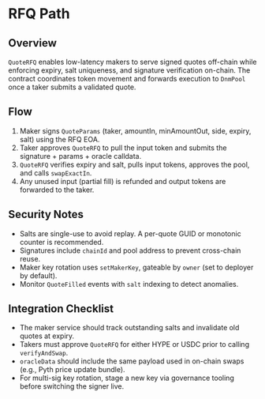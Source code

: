 # RFQ Path

## Overview

`QuoteRFQ` enables low-latency makers to serve signed quotes off-chain while enforcing expiry, salt uniqueness, and signature verification on-chain. The contract coordinates token movement and forwards execution to `DnmPool` once a taker submits a validated quote.

## Flow

1. Maker signs `QuoteParams` (taker, amountIn, minAmountOut, side, expiry, salt) using the RFQ EOA.
2. Taker approves `QuoteRFQ` to pull the input token and submits the signature + params + oracle calldata.
3. `QuoteRFQ` verifies expiry and salt, pulls input tokens, approves the pool, and calls `swapExactIn`.
4. Any unused input (partial fill) is refunded and output tokens are forwarded to the taker.

## Security Notes

- Salts are single-use to avoid replay. A per-quote GUID or monotonic counter is recommended.
- Signatures include `chainId` and pool address to prevent cross-chain reuse.
- Maker key rotation uses `setMakerKey`, gateable by `owner` (set to deployer by default).
- Monitor `QuoteFilled` events with `salt` indexing to detect anomalies.

## Integration Checklist

- The maker service should track outstanding salts and invalidate old quotes at expiry.
- Takers must approve `QuoteRFQ` for either HYPE or USDC prior to calling `verifyAndSwap`.
- `oracleData` should include the same payload used in on-chain swaps (e.g., Pyth price update bundle).
- For multi-sig key rotation, stage a new key via governance tooling before switching the signer live.
